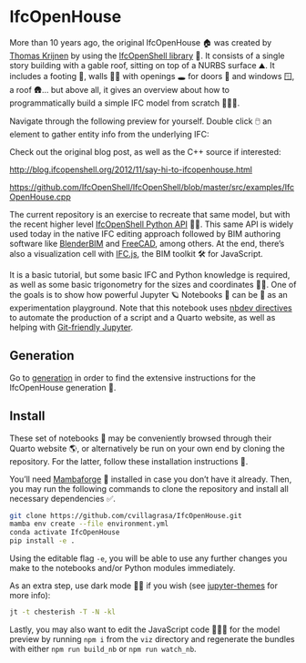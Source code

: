 # IfcOpenHouse

<!-- WARNING: THIS FILE WAS AUTOGENERATED! DO NOT EDIT! -->

More than 10 years ago, the original IfcOpenHouse 🏠 was created by
[Thomas Krijnen](https://github.com/aothms) by using the [IfcOpenShell
library](https://ifcopenshell.org/) 🐚. It consists of a single story
building with a gable roof, sitting on top of a NURBS surface ⛰️. It
includes a footing 🦶, walls 🧱🧱 with openings 🕳️ for doors 🚪 and
windows 🪟, a roof 🛖… but above all, it gives an overview about how to
programmatically build a simple IFC model from scratch 👩🏽‍💻.

Navigate through the following preview for yourself. Double click 🖱️ an
element to gather entity info from the underlying IFC:

<!-- This is where a canvas with an IFC.js visualisation of the model
    will be placed within the Quarto website -->
<div class="info-panel hidden" id="id-info-div">
    <p class="info" id="id-info-p"></p>
</div>
<div id="ifcjs-container">
</div>

  
Check out the original blog post, as well as the C++ source if
interested:

<http://blog.ifcopenshell.org/2012/11/say-hi-to-ifcopenhouse.html>

<https://github.com/IfcOpenShell/IfcOpenShell/blob/master/src/examples/IfcOpenHouse.cpp>

The current repository is an exercise to recreate that same model, but
with the recent higher level [IfcOpenShell Python
API](https://blenderbim.org/docs-python/autoapi/index.html) 🐚🐍. This
same API is widely used today in the native IFC editing approach
followed by BIM authoring software like
[BlenderBIM](https://blenderbim.org/) and
[FreeCAD](https://www.freecad.org/), among others. At the end, there’s
also a visualization cell with [IFC.js](https://ifcjs.github.io/info/),
the BIM toolkit 🛠️ for JavaScript.

It is a basic tutorial, but some basic IFC and Python knowledge is
required, as well as some basic trigonometry for the sizes and
coordinates 👩‍🎓. One of the goals is to show how powerful Jupyter 🪐
Notebooks 📒 can be 💪 as an experimentation playground. Note that this
notebook uses [nbdev
directives](https://nbdev.fast.ai/explanations/directives.html) to
automate the production of a script and a Quarto website, as well as
helping with [Git-friendly
Jupyter](https://nbdev.fast.ai/tutorials/git_friendly_jupyter.html).

## Generation

Go to [generation](00_generation.ipynb) in order to find the extensive
instructions for the IfcOpenHouse generation 🚀.

## Install

These set of notebooks 📒 may be conveniently browsed through their
Quarto website 🌎, or alternatively be run on your own end by cloning
the repository. For the latter, follow these installation instructions
📝.

You’ll need
[Mambaforge](https://github.com/conda-forge/miniforge#mambaforge) 🐍
installed in case you don’t have it already. Then, you may run the
following commands to clone the repository and install all necessary
dependencies ✅.

``` sh
git clone https://github.com/cvillagrasa/IfcOpenHouse.git
mamba env create --file environment.yml
conda activate IfcOpenHouse
pip install -e .
```

Using the editable flag `-e`, you will be able to use any further
changes you make to the notebooks and/or Python modules immediately.

As an extra step, use dark mode 🕵️‍♂️ if you wish (see
[jupyter-themes](https://github.com/dunovank/jupyter-themes#user-content-command-line-examples)
for more info):

``` sh
jt -t chesterish -T -N -kl
```

Lastly, you may also want to edit the JavaScript code 👩🏽‍💻 for the model
preview by running `npm i` from the `viz` directory and regenerate the
bundles with either `npm run build_nb` or `npm run watch_nb`.
